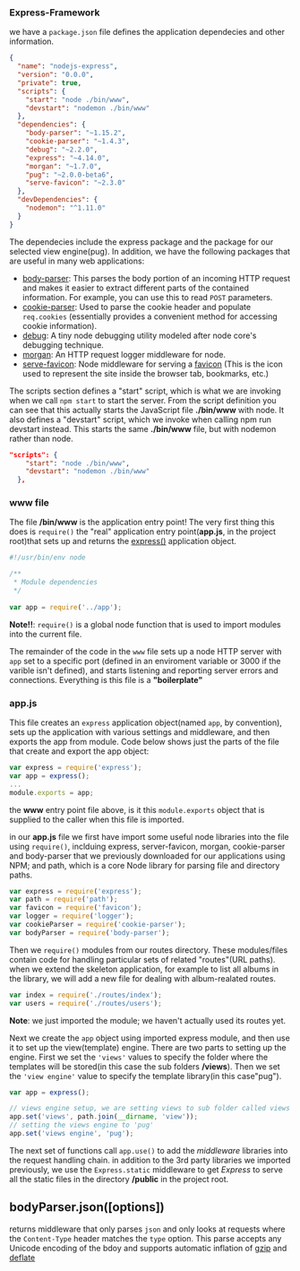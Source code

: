 ### Express-Framework


we have a `package.json` file defines the application dependecies and other information.

```json
{
  "name": "nodejs-express",
  "version": "0.0.0",
  "private": true,
  "scripts": {
    "start": "node ./bin/www",
    "devstart": "nodemon ./bin/www"
  },
  "dependencies": {
    "body-parser": "~1.15.2",
    "cookie-parser": "~1.4.3",
    "debug": "~2.2.0",
    "express": "~4.14.0",
    "morgan": "~1.7.0",
    "pug": "~2.0.0-beta6",
    "serve-favicon": "~2.3.0"
  },
  "devDependencies": {
    "nodemon": "^1.11.0"
  }
}
```
The dependecies include the express package and the package for our selected view engine(pug). In addition, we have the following packages that are useful in many web applications:

  - [body-parser](https://www.npmjs.com/package/body-parser): This parses the body portion of an incoming HTTP request and makes it easier to extract different parts of the contained information.  For example, you can use this to read `POST` parameters.
  - [cookie-parser](https://www.npmjs.com/package/cookie-parser): Used to parse the cookie header and populate `req.cookies` (essentially provides a convenient method for accessing cookie information).
  - [debug](https://www.npmjs.com/package/debug): A tiny node debugging utility modeled after node core's debugging technique.
  - [morgan](https://www.npmjs.com/package/morgan): An HTTP request logger middleware for node.
  - [serve-favicon](https://www.npmjs.com/package/serve-favicon): Node middleware for serving a [favicon](https://en.wikipedia.org/wiki/Favicon) (This is the icon used to represent the site inside the browser tab, bookmarks, etc.)
  
The scripts section defines a "start" script, which is what we are invoking when we call `npm start` to start the server. From the script definition you can see that this actually starts the JavaScript file **./bin/www** with node. It also defines a "devstart" script, which we invoke when calling npm run devstart instead. This starts the same **./bin/www** file, but with nodemon rather than node.

```json
"scripts": {
    "start": "node ./bin/www",
    "devstart": "nodemon ./bin/www"
  },
  ```
### www file

The file **/bin/www** is the application entry point! The very first thing this does is `require()` the "real" application entry point(**app.js**, in the project root)that sets up and returns the [express()](http://expressjs.com/en/api.html) application object.

```javascript
#!/usr/bin/env node

/**
 * Module dependencies
 */
 
var app = require('../app');
```
**Note!!**: `require()` is a global node function that is used to import modules into the current file.

The remainder of the code in the `www` file sets up a node HTTP server with `app` set to a specific port (defined in an enviroment variable or 3000 if the varible isn't defined), and starts listening and reporting server errors and connections.  Everything is this file is a **"boilerplate"**

### app.js

This file creates an `express` application object(named `app`, by convention), sets up the application with various settings and middleware, and then exports the app from module.  Code below shows just the parts of the file that create and export the app object:

```javascript
var express = require('express');
var app = express();
...
module.exports = app;
```
the **www** entry point file above, is it this `module.exports` object that is supplied to the caller when this file is imported.

in our **app.js** file we first have import some useful node libraries into the file using `require()`, inclduing express, server-favicon, morgan, cookie-parser and body-parser that we previously downloaded for our applications using NPM; and path, which is a core Node library for parsing file and directory paths.

```javascript
var express = require('express');
var path = require('path');
var favicon = require('favicon');
var logger = require('logger');
var cookieParser = require('cookie-parser');
var bodyParser = require('body-parser');
```
Then we `require()` modules from our routes directory.  These modules/files contain code for handling particular sets of related "routes"(URL paths).  when we extend the skeleton application, for  example to list all albums in the library, we will add a new file for dealing with album-realated routes.

```javascript
var index = require('./routes/index');
var users = require('./routes/users');
```
**Note**: we just imported the module; we haven't actually used its routes yet.

Next we create the `app` object using imported express module, and then use it to set up the view(template) engine.  There are two parts to setting up the engine.  First we set the `'views'` values to specify the folder where the templates will be stored(in this case the sub folders **/views**). Then we set the `'view engine'` value to specify the template library(in this case"pug").

```javascript
var app = express();

// views engine setup, we are setting views to sub folder called views
app.set('views', path.join(__dirname, 'view'));
// setting the views engine to 'pug'
app.set('views engine', 'pug');
```
The next set of functions call `app.use()` to add the *middleware* libraries into the request handling chain. in addition to the 3rd party libraries we imported previously, we use the `Express.static` middleware to get *Express* to serve all the static files in the directory **/public** in the project root.

## bodyParser.json([options]) 

returns middleware that only parses `json` and only looks at requests where the `Content-Type` header matches the `type` option.  This parse accepts any Unicode encoding of the bdoy and supports automatic inflation of [gzip](https://en.wikipedia.org/wiki/Gzip) and [deflate](https://en.wikipedia.org/wiki/DEFLATE)
